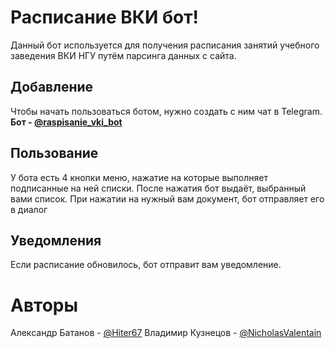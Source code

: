 # Расписание ВКИ бот!

Данный бот используется для получения расписания занятий учебного заведения ВКИ НГУ путём парсинга данных с сайта.

## Добавление

Чтобы начать пользоваться ботом, нужно создать с ним чат в Telegram.
**Бот - [@raspisanie_vki_bot](@raspisanie_vki_bot)**

## Пользование

У бота есть 4 кнопки меню, нажатие на которые выполняет подписанные на ней списки. 
После нажатия бот выдаёт, выбранный вами список.
При нажатии на нужный вам документ, бот отправляет его в диалог

## Уведомления

Если расписание обновилось, бот отправит вам уведомление.

# Авторы

Александр Батанов - [@Hiter67](https://github.com/Hiter67)
Владимир Кузнецов - [@NicholasValentain](https://github.com/NicholasValentain)
